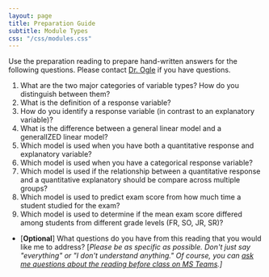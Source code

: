 ```yaml
---
layout: page
title: Preparation Guide
subtitle: Module Types
css: "/css/modules.css"
---
```


<div class="alert alert-warning">
Use the preparation reading to prepare hand-written answers for the following questions. Please contact <a href="https://teams.microsoft.com/l/channel/19%3aebdb6d98f8c748818228211aeea11139%40thread.tacv2/Class%2520Preparation%2520Reading%2520Questions?groupId=6aaae687-f6ed-4518-b9ed-3986bc9e6f4f&tenantId=b70d8bab-80b6-4766-b5da-fcfdabdf71c7)" target="_blank">Dr. Ogle</a> if you have questions.
</div>

1. What are the two major categories of variable types? How do you distinguish between them?
1. What is the definition of a response variable?
1. How do you identify a response variable (in contrast to an explanatory variable)?
1. What is the difference between a general linear model and a generalIZED linear model?
1. Which model is used when you have both a quantitative response and explanatory variable?
1. Which model is used when you have a categorical response variable?
1. Which model is used if the relationship between a quantitative response and a quantitative explanatory should be compare across multiple groups?
1. Which model is used to predict exam score from how much time a student studied for the exam?
1. Which model is used to determine if the mean exam score differed among students from different grade levels (FR, SO, JR, SR)?

<ul>
<li>[<b>Optional</b>] What questions do you have from this reading that you would like me to address? [<i>Please be as specific as possible. Don't just say "everything" or "I don't understand anything." Of course, you can <a href="https://teams.microsoft.com/l/channel/19%3aebdb6d98f8c748818228211aeea11139%40thread.tacv2/Class%2520Preparation%2520Reading%2520Questions?groupId=6aaae687-f6ed-4518-b9ed-3986bc9e6f4f&tenantId=b70d8bab-80b6-4766-b5da-fcfdabdf71c7" target="_blank">ask me questions about the reading before class on MS Teams</a>.]</i></li>
</ul>
